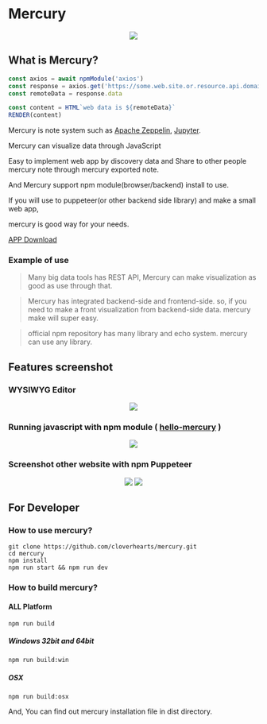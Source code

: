 # Mercury

<p align="center">
  <img src="https://user-images.githubusercontent.com/10525473/71776948-dc169700-2fdc-11ea-8e78-987f2df1c098.png">
</p>

## What is Mercury?

``` javascript
const axios = await npmModule('axios')
const response = axios.get('https://some.web.site.or.resource.api.domain')
const remoteData = response.data

const content = HTML`web data is ${remoteData}`
RENDER(content)
```

Mercury is note system such as [Apache Zeppelin](https://zeppelin.apache.org/), [Jupyter](https://jupyter.org/).

Mercury can visualize data through JavaScript

Easy to implement web app by discovery data and Share to other people mercury note through mercury exported note.

And Mercury support npm module(browser/backend) install to use.

If you will use to puppeteer(or other backend side library) and make a small web app,

mercury is good way for your needs.

[APP Download](https://github.com/cloverhearts/mercury/releases)

### Example of use

> Many big data tools has REST API, Mercury can make visualization as good as use through that.

> Mercury has integrated backend-side and frontend-side. so, if you need to make a front visualization from backend-side data. mercury make will super easy. 

> official npm repository has many library and echo system. mercury can use any library.

## Features screenshot

### WYSIWYG Editor

<div style="text-align: center">
  <img src="https://user-images.githubusercontent.com/10525473/71775647-8daacd80-2fc7-11ea-8204-a9766a9f2153.gif" />
</div>

### Running javascript with npm module ( [hello-mercury](https://www.npmjs.com/package/hello-mercury) )
<div style="text-align: center">
  <img src="https://user-images.githubusercontent.com/10525473/71775585-75867e80-2fc6-11ea-9abb-cca346059e30.png" />
</div>

### Screenshot other website with npm Puppeteer

<div style="text-align: center">
  <img src="https://user-images.githubusercontent.com/10525473/71775732-1e35dd80-2fc9-11ea-817e-ee6a10690270.png" />
  <img src="https://user-images.githubusercontent.com/10525473/71775736-30178080-2fc9-11ea-9d00-4d0fb027a722.png" />
</div>

## For Developer
### How to use mercury?

```
git clone https://github.com/cloverhearts/mercury.git
cd mercury
npm install
npm run start && npm run dev
```

### How to build mercury?

#### ALL Platform

```
npm run build
```

##### Windows 32bit and 64bit

```
npm run build:win
```

##### OSX

```
npm run build:osx
```


And, You can find out mercury installation file in dist directory.
